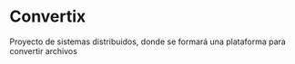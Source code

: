 # Convertix
Proyecto de sistemas distribuidos, donde se formará una plataforma para convertir archivos
